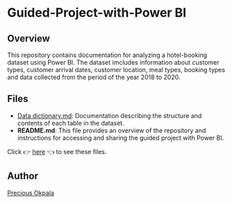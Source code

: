 # Guided-Project-with-Power BI
## Overview
This repository contains documentation for analyzing a hotel-booking dataset using Power BI. The dataset imcludes information about customer types, customer arrival dates, customer location, meal types, booking types and data collected from the period of the year 2018 to 2020.
## Files
- [Data dictionary.md](https://docs.google.com/spreadsheets/d/e/2PACX-1vQb2LVAx9HPDzoa2rQkvm9zAGQs2OoslU6JnntTGq9rXcWixs_10aZiwXdKJ81W0lsXU8J_zLNdc_E3/pubhtml?gid=1868586274&single=true): Documentation describing the structure and contents of each table in the dataset.
- **README.md**: This file provides an overview of the repository and instructions for accessing and sharing the guided project with Power BI.

Click 👉 [here](https://drive.google.com/drive/folders/1ylgna8ygMuxMlXAbzl1F-It-ZbyxWcXN?usp=sharing) 👈 to see these files.
## Author
[Precious Okpala](https://github.com/Precious-Okpala)
